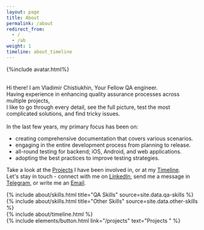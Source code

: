 ```yaml
---
layout: page
title: About
permalink: /about
redirect_from:
  - /
  - /ab
weight: 1
timeline: about_timeline
---
```


{%include avatar.html%}

<br>Hi there! I am Vladimir Chistiukhin, Your Fellow QA engineer. 
<br>Having experience in enhancing quality assurance processes across multiple projects,<br> I like to go through every detail, see the full picture, test the most complicated solutions, and find tricky issues.<br><br> In the last few years, my primary focus has been on: 
 - creating comprehensive documentation that covers various scenarios.
 - engaging in the entire development process from planning to release.  
 - all-round testing for backend; iOS, Android, and web applications.
 - adopting the best practices to improve testing strategies.

Take a look at the <a href="/projects" class="grey-link">Projects</a> I have been involved in, or at my <a href="/timeline" class="grey-link">Timeline</a>.<br>
Let's stay in touch - connect with me on <a href="https://www.linkedin.com/in/vladimir-chistiukhin" class="grey-link">LinkedIn</a>, send me a message in <a href="https://telegram.me/kikirike" class="grey-link">Telegram</a>, or write me an <a href="mailto:vchistiukhin@gmail.com" class="grey-link">Email</a>.

<div class="row">
{% include about/skills.html title="QA Skills" source=site.data.qa-skills %}
{% include about/skills.html title="Other Skills" source=site.data.other-skills %}
</div>

<div class="row">
{% include about/timeline.html %}
</div>

<div class="buttons-container text-center">
  {% include elements/button.html link="/projects" text="Projects <i class='fas fa-arrow-right'></i> " %}
</div>
